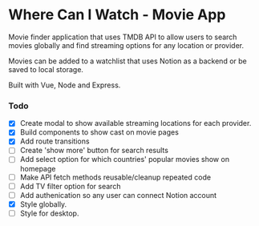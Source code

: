# Where Can I Watch - Movie App

Movie finder application that uses TMDB API to allow users to search movies globally and find streaming options for any location or provider.

Movies can be added to a watchlist that uses Notion as a backend or be saved to local storage.

Built with Vue, Node and Express.

### Todo

- [x] Create modal to show available streaming locations for each provider.
- [x] Build components to show cast on movie pages
- [x] Add route transitions
- [ ] Create 'show more' button for search results
- [ ] Add select option for which countries' popular movies show on homepage
- [ ] Make API fetch methods reusable/cleanup repeated code
- [ ] Add TV filter option for search
- [ ] Add authenication so any user can connect Notion account
- [x] Style globally.
- [ ] Style for desktop.
